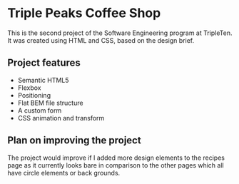 # Triple Peaks Coffee Shop

This is the second project of the Software Engineering program at TripleTen. It was created using HTML and CSS, based on the design brief.

## Project features

- Semantic HTML5
- Flexbox
- Positioning
- Flat BEM file structure
- A custom form
- CSS animation and transform

## Plan on improving the project

The project would improve if I added more design elements to the recipes page as it currently looks bare in comparison to the other pages which all have circle elements or back grounds. 
